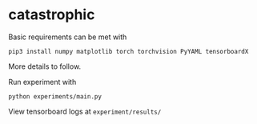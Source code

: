 # catastrophic

Basic requirements can be met with

```pip3 install numpy matplotlib torch torchvision PyYAML tensorboardX```

More details to follow.

Run experiment with 

```python experiments/main.py```

View tensorboard logs at ```experiment/results/```